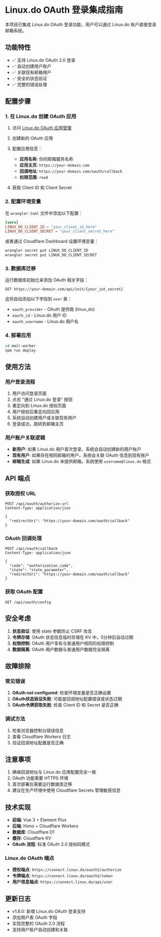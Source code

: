 # Linux.do OAuth 登录集成指南

本项目已集成 Linux.do OAuth 登录功能，用户可以通过 Linux.do 账户直接登录邮箱系统。

## 功能特性

- ✅ 支持 Linux.do OAuth 2.0 登录
- ✅ 自动创建用户账户
- ✅ 关联现有邮箱用户
- ✅ 安全的状态验证
- ✅ 完整的错误处理

## 配置步骤

### 1. 在 Linux.do 创建 OAuth 应用

1. 访问 [Linux.do OAuth 应用管理](https://connect.linux.do/admin/api/keys)
2. 创建新的 OAuth 应用
3. 配置应用信息：
   - **应用名称**: 你的邮箱服务名称
   - **应用主页**: `https://your-domain.com`
   - **回调地址**: `https://your-domain.com/oauth/callback`
   - **权限范围**: `read`

4. 获取 Client ID 和 Client Secret

### 2. 配置环境变量

在 `wrangler.toml` 文件中添加以下配置：

```toml
[vars]
LINUX_DO_CLIENT_ID = "your_client_id_here"
LINUX_DO_CLIENT_SECRET = "your_client_secret_here"
```

或者通过 Cloudflare Dashboard 设置环境变量：

```bash
wrangler secret put LINUX_DO_CLIENT_ID
wrangler secret put LINUX_DO_CLIENT_SECRET
```

### 3. 数据库迁移

运行数据库初始化来添加 OAuth 相关字段：

```
GET https://your-domain.com/api/init/{your_jwt_secret}
```

这将自动添加以下字段到 `user` 表：
- `oauth_provider` - OAuth 提供商 (linux_do)
- `oauth_id` - Linux.do 用户 ID
- `oauth_username` - Linux.do 用户名

### 4. 部署应用

```bash
cd mail-worker
npm run deploy
```

## 使用方法

### 用户登录流程

1. 用户访问登录页面
2. 点击 "通过 Linux.do 登录" 按钮
3. 重定向到 Linux.do 授权页面
4. 用户授权后重定向回应用
5. 系统自动创建用户或关联现有用户
6. 登录成功，跳转到邮箱主页

### 用户账户关联逻辑

- **新用户**: 如果 Linux.do 用户首次登录，系统会自动创建新的用户账户
- **现有用户**: 如果存在相同邮箱的用户，系统会关联 OAuth 信息到现有账户
- **邮箱生成**: 如果 Linux.do 未提供邮箱，系统使用 `username@linux.do` 格式

## API 端点

### 获取授权 URL
```
POST /api/oauth/authorize-url
Content-Type: application/json

{
  "redirectUri": "https://your-domain.com/oauth/callback"
}
```

### OAuth 回调处理
```
POST /api/oauth/callback
Content-Type: application/json

{
  "code": "authorization_code",
  "state": "state_parameter",
  "redirectUri": "https://your-domain.com/oauth/callback"
}
```

### 获取 OAuth 配置
```
GET /api/oauth/config
```

## 安全考虑

1. **状态验证**: 使用 state 参数防止 CSRF 攻击
2. **令牌存储**: OAuth 状态信息临时存储在 KV 中，5分钟后自动过期
3. **权限控制**: OAuth 用户享有与普通用户相同的权限控制
4. **数据隔离**: OAuth 用户数据与普通用户数据完全隔离

## 故障排除

### 常见错误

1. **OAuth not configured**: 检查环境变量是否正确设置
2. **OAuth状态验证失败**: 可能是回调地址配置错误或状态过期
3. **OAuth令牌获取失败**: 检查 Client ID 和 Secret 是否正确

### 调试方法

1. 检查浏览器控制台错误信息
2. 查看 Cloudflare Workers 日志
3. 验证回调地址配置是否正确

## 注意事项

1. 确保回调地址与 Linux.do 应用配置完全一致
2. OAuth 功能需要 HTTPS 环境
3. 首次部署后需要运行数据库迁移
4. 建议在生产环境中使用 Cloudflare Secrets 管理敏感信息

## 技术实现

- **前端**: Vue 3 + Element Plus
- **后端**: Hono + Cloudflare Workers
- **数据库**: Cloudflare D1
- **缓存**: Cloudflare KV
- **OAuth 流程**: 标准 OAuth 2.0 授权码模式

### Linux.do OAuth 端点

- **授权端点**: `https://connect.linux.do/oauth2/authorize`
- **令牌端点**: `https://connect.linux.do/oauth2/token`
- **用户信息端点**: `https://connect.linux.do/api/user`

## 更新日志

- v1.8.0: 新增 Linux.do OAuth 登录支持
- 添加用户表 OAuth 字段
- 实现完整的 OAuth 2.0 流程
- 支持用户账户自动创建和关联
